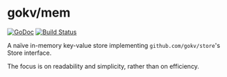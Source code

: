 # gokv/mem
[![GoDoc](https://godoc.org/github.com/gokv/mem?status.svg)](https://godoc.org/github.com/gokv/mem)
[![Build Status](https://travis-ci.org/gokv/mem.svg?branch=master)](https://travis-ci.org/gokv/mem)

A naïve in-memory key-value store implementing `github.com/gokv/store`'s Store interface.

The focus is on readability and simplicity, rather than on efficiency.
